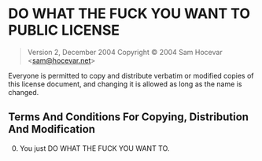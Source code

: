 DO WHAT THE FUCK YOU WANT TO PUBLIC LICENSE
===========================================
> Version 2, December 2004
> Copyright &copy; 2004 Sam Hocevar &lt;<sam@hocevar.net>&gt;

Everyone is permitted to copy and distribute verbatim or modified copies of this
license document, and changing it is allowed as long as the name is changed.

Terms And Conditions For Copying, Distribution And Modification
---------------------------------------------------------------
0. You just DO WHAT THE FUCK YOU WANT TO.
